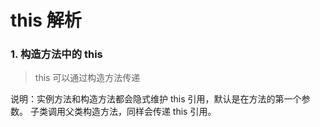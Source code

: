 # this 解析

### 1. 构造方法中的 this

> this 可以通过构造方法传递

说明：实例方法和构造方法都会隐式维护 this 引用，默认是在方法的第一个参数。
子类调用父类构造方法，同样会传递 this 引用。
